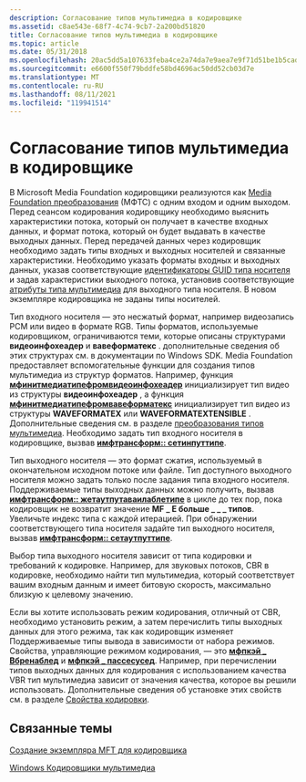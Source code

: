 ```yaml
---
description: Согласование типов мультимедиа в кодировщике
ms.assetid: c8ae543e-68f7-4c74-9cb7-2a200bd51820
title: Согласование типов мультимедиа в кодировщике
ms.topic: article
ms.date: 05/31/2018
ms.openlocfilehash: 20ac5dd5a107633feba4ce2a74da7e9aea7e9f71d51be1b5cad5b85ab4adda35
ms.sourcegitcommit: e6600f550f79bddfe58bd4696ac50dd52cb03d7e
ms.translationtype: MT
ms.contentlocale: ru-RU
ms.lasthandoff: 08/11/2021
ms.locfileid: "119941514"
---
```

# <a name="media-type-negotiation-on-the-encoder"></a>Согласование типов мультимедиа в кодировщике

В Microsoft Media Foundation кодировщики реализуются как [Media Foundation преобразования](media-foundation-transforms.md) (МФТС) с одним входом и одним выходом. Перед сеансом кодирования кодировщику необходимо выяснить характеристики потока, который он получает в качестве входных данных, и формат потока, который он будет выдавать в качестве выходных данных. Перед передачей данных через кодировщик необходимо задать типы входных и выходных носителей и связанные характеристики. Необходимо указать форматы входных и выходных данных, указав соответствующие [идентификаторы GUID типа носителя](media-type-guids.md) и задав характеристики выходного потока, установив соответствующие [атрибуты типа мультимедиа](media-type-attributes.md) для выходного типа носителя. В новом экземпляре кодировщика не заданы типы носителей.

Тип входного носителя — это несжатый формат, например видеозапись PCM или видео в формате RGB. Типы форматов, используемые кодировщиком, ограничиваются теми, которые описаны структурами **видеоинфохеадер** и **вавеформатекс** . дополнительные сведения об этих структурах см. в документации по Windows SDK. Media Foundation предоставляет вспомогательные функции для создания типов мультимедиа из структур форматов. Например, функция [**мфинитмедиатипефромвидеоинфохеадер**](/windows/desktop/api/mfapi/nf-mfapi-mfinitmediatypefromvideoinfoheader) инициализирует тип видео из структуры **видеоинфохеадер** , а функция [**мфинитмедиатипефромвавеформатекс**](/windows/desktop/api/mfapi/nf-mfapi-mfinitmediatypefromwaveformatex) инициализирует тип видео из структуры **WAVEFORMATEX** или **WAVEFORMATEXTENSIBLE** . Дополнительные сведения см. в разделе [преобразования типов мультимедиа](media-type-conversions.md). Необходимо задать тип входного носителя в кодировщике, вызвав [**имфтрансформ:: сетинпуттипе**](/windows/desktop/api/mftransform/nf-mftransform-imftransform-setinputtype).

Тип выходного носителя — это формат сжатия, используемый в окончательном исходном потоке или файле. Тип доступного выходного носителя можно задать только после задания типа входного носителя. Поддерживаемые типы выходных данных можно получить, вызвав [**имфтрансформ:: жетаутпутаваилаблетипе**](/windows/desktop/api/mftransform/nf-mftransform-imftransform-getoutputavailabletype) в цикле до тех пор, пока кодировщик не возвратит значение **MF \_ E больше \_ \_ \_ типов**. Увеличьте индекс типа с каждой итерацией. При обнаружении соответствующего типа носителя задайте тип выходного носителя, вызвав [**имфтрансформ:: сетаутпуттипе**](/windows/desktop/api/mftransform/nf-mftransform-imftransform-setoutputtype).

Выбор типа выходного носителя зависит от типа кодировки и требований к кодировке. Например, для звуковых потоков, CBR в кодировке, необходимо найти тип мультимедиа, который соответствует вашим входным данным и имеет битовую скорость, максимально близкую к целевому значению.

Если вы хотите использовать режим кодирования, отличный от CBR, необходимо установить режим, а затем перечислить типы выходных данных для этого режима, так как кодировщик изменяет Поддерживаемые типы вывода в зависимости от набора режимов. Свойства, управляющие режимом кодирования, — это [**мфпкэй \_ Вбренаблед**](mfpkey-vbrenabledproperty.md) и [**мфпкэй \_ пассесусед**](mfpkey-passesusedproperty.md). Например, при перечислении типов выходных данных для кодирования с использованием качества VBR тип мультимедиа зависит от значения качества, которое вы решили использовать. Дополнительные сведения об установке этих свойств см. в разделе [Свойства кодировки](configuring-the-encoder.md).

## <a name="related-topics"></a>Связанные темы

<dl> <dt>

[Создание экземпляра MFT для кодировщика](instantiating-the-encoder-mft.md)
</dt> <dt>

[Windows Кодировщики мультимедиа](windows-media-encoders.md)
</dt> </dl>

 

 



